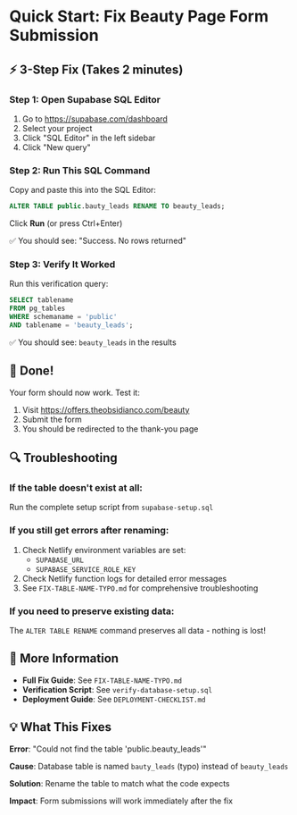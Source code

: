 # Quick Start: Fix Beauty Page Form Submission

## ⚡ 3-Step Fix (Takes 2 minutes)

### Step 1: Open Supabase SQL Editor
1. Go to https://supabase.com/dashboard
2. Select your project
3. Click "SQL Editor" in the left sidebar
4. Click "New query"

### Step 2: Run This SQL Command
Copy and paste this into the SQL Editor:

```sql
ALTER TABLE public.bauty_leads RENAME TO beauty_leads;
```

Click **Run** (or press Ctrl+Enter)

✅ You should see: "Success. No rows returned"

### Step 3: Verify It Worked
Run this verification query:

```sql
SELECT tablename 
FROM pg_tables 
WHERE schemaname = 'public' 
AND tablename = 'beauty_leads';
```

✅ You should see: `beauty_leads` in the results

## 🎉 Done!

Your form should now work. Test it:
1. Visit https://offers.theobsidianco.com/beauty
2. Submit the form
3. You should be redirected to the thank-you page

## 🔍 Troubleshooting

### If the table doesn't exist at all:
Run the complete setup script from `supabase-setup.sql`

### If you still get errors after renaming:
1. Check Netlify environment variables are set:
   - `SUPABASE_URL`
   - `SUPABASE_SERVICE_ROLE_KEY`
2. Check Netlify function logs for detailed error messages
3. See `FIX-TABLE-NAME-TYPO.md` for comprehensive troubleshooting

### If you need to preserve existing data:
The `ALTER TABLE RENAME` command preserves all data - nothing is lost!

## 📖 More Information

- **Full Fix Guide**: See `FIX-TABLE-NAME-TYPO.md`
- **Verification Script**: See `verify-database-setup.sql`
- **Deployment Guide**: See `DEPLOYMENT-CHECKLIST.md`

## 💡 What This Fixes

**Error**: "Could not find the table 'public.beauty_leads'"

**Cause**: Database table is named `bauty_leads` (typo) instead of `beauty_leads`

**Solution**: Rename the table to match what the code expects

**Impact**: Form submissions will work immediately after the fix
